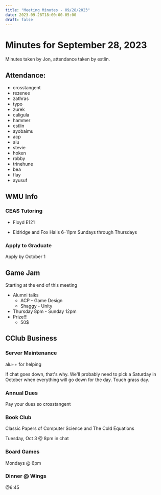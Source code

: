 ```yaml
---
title: "Meeting Minutes - 09/28/2023"
date: 2023-09-28T18:00:00-05:00
draft: false
---
```


# Minutes for September 28, 2023
Minutes taken by Jon, attendance taken by estlin.

## Attendance:
* crosstangent
* rezenee
* zathras
* typo
* zurek
* caligula
* hammer
* estlin
* ayobaimu
* acp
* alu
* stevie
* hoken
* robby
* trinehune
* bea
* flay
* ayusuf

## WMU Info

### CEAS Tutoring
* Floyd E121

* Eldridge and Fox Halls 6-11pm Sundays through Thursdays 

### Apply to Graduate
Apply by October 1

## Game Jam
Starting at the end of this meeting

* Alumni talks
  * ACP - Game Design
  * Shaggy - Unity
* Thursday 8pm - Sunday 12pm
* Prize!!!
  * 50$

## CClub Business

### Server Maintenance
alu++ for helping

If chat goes down, that's why. We'll probably need to pick a Saturday in October when everything will go down for the day. Touch grass day. 

### Annual Dues

Pay your dues so crosstangent 

### Book Club

Classic Papers of Computer Science and The Cold Equations

Tuesday, Oct 3 @ 8pm in chat

### Board Games

Mondays @ 6pm

### Dinner @ Wings

@6:45
